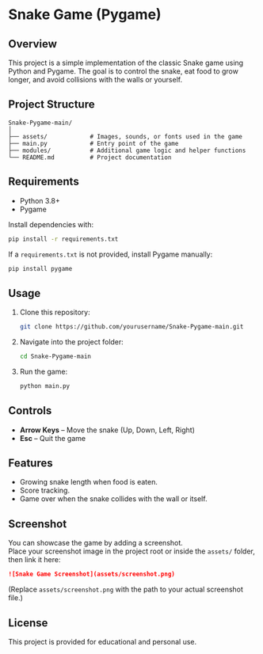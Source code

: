 # Snake Game (Pygame)

## Overview
This project is a simple implementation of the classic Snake game using Python and Pygame. 
The goal is to control the snake, eat food to grow longer, and avoid collisions with the walls or yourself.

## Project Structure
```
Snake-Pygame-main/
│
├── assets/            # Images, sounds, or fonts used in the game
├── main.py            # Entry point of the game
├── modules/           # Additional game logic and helper functions
└── README.md          # Project documentation
```

## Requirements
- Python 3.8+
- Pygame

Install dependencies with:
```bash
pip install -r requirements.txt
```
If a `requirements.txt` is not provided, install Pygame manually:
```bash
pip install pygame
```

## Usage
1. Clone this repository:
   ```bash
   git clone https://github.com/yourusername/Snake-Pygame-main.git
   ```
2. Navigate into the project folder:
   ```bash
   cd Snake-Pygame-main
   ```
3. Run the game:
   ```bash
   python main.py
   ```

## Controls
- **Arrow Keys** – Move the snake (Up, Down, Left, Right)
- **Esc** – Quit the game

## Features
- Growing snake length when food is eaten.
- Score tracking.
- Game over when the snake collides with the wall or itself.

## Screenshot
You can showcase the game by adding a screenshot.  
Place your screenshot image in the project root or inside the `assets/` folder, then link it here:

```markdown
![Snake Game Screenshot](assets/screenshot.png)
```

(Replace `assets/screenshot.png` with the path to your actual screenshot file.)

## License
This project is provided for educational and personal use.
